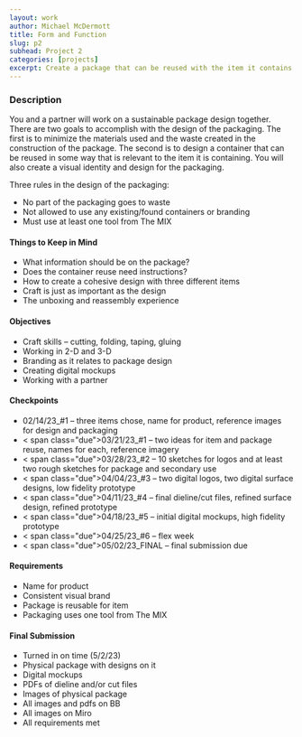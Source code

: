 ```yaml
---
layout: work
author: Michael McDermott
title: Form and Function
slug: p2
subhead: Project 2
categories: [projects]
excerpt: Create a package that can be reused with the item it contains.
---
```

### Description
You and a partner will work on a sustainable package design together. There are two goals to accomplish with the design of the packaging. The first is to minimize the materials used and the waste created in the construction of the package. The second is to design a container that can be reused in some way that is relevant to the item it is containing. You will also create a visual identity and design for the packaging.

Three rules in the design of the packaging:
- No part of the packaging goes to waste
- Not allowed to use any existing/found containers or branding
- Must use at least one tool from The MIX

#### Things to Keep in Mind
* What information should be on the package?
* Does the container reuse need instructions?
* How to create a cohesive design with three different items
* Craft is just as important as the design
* The unboxing and reassembly experience

#### Objectives
* Craft skills – cutting, folding, taping, gluing
* Working in 2-D and 3-D
* Branding as it relates to package design
* Creating digital mockups
* Working with a partner

#### Checkpoints
* <span class="due">02/14/23_#1</span> &ndash; three items chose, name for product, reference images for design and packaging
* < span class="due">03/21/23_#1</span> &ndash; two ideas for item and package reuse, names for each, reference imagery
* < span class="due">03/28/23_#2</span> &ndash; 10 sketches for logos and at least two rough sketches for package and secondary use
* < span class="due">04/04/23_#3</span> &ndash; two digital logos, two digital surface designs, low fidelity prototype
* < span class="due">04/11/23_#4</span> &ndash; final dieline/cut files, refined surface design, refined prototype
* < span class="due">04/18/23_#5</span> &ndash; initial digital mockups, high fidelity prototype
* < span class="due">04/25/23_#6</span> &ndash; flex week
* < span class="due">05/02/23_FINAL</span> &ndash; final submission due

#### Requirements
* Name for product
* Consistent visual brand
* Package is reusable for item
* Packaging uses one tool from The MIX

#### Final Submission
* Turned in on time (5/2/23)
* Physical package with designs on it
* Digital mockups
* PDFs of dieline and/or cut files
* Images of physical package
* All images and pdfs on BB
* All images on Miro
* All requirements met
